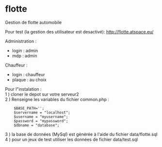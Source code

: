 # flotte
Gestion de flotte automobile

Pour test (la gestion des utilisateur est desactivé): http://flotte.atspace.eu/ 
                                                                      
Administration :                                                                                
   - login : admin                                                                                
   - mdp :   admin
   
Chauffeur :                                                                                
   - login : chauffeur                                                                                
   - plaque : au choix

Pour l"instalation :                                                                                 
   1 ) cloner le depot sur votre serveur2                                                                                
   2 ) Renseigne les variables du fichier common.php :                                                                                
   
        $BASE_PATH='';
        $servername = "localhost";
        $username = "myusername";
        $password = "mypassword";
        $dbname = "database";
  3 ) la base de données (MySql) est générée à l'aide du fichier data/flotte.sql                                                                                
  4 ) pour un jeux de test utiliser les données de fichier data/test.sql 
